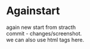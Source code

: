 # Againstart
again new start from stracth
<br>
commit - changes/screenshot.<br>
we can also use html tags here.

